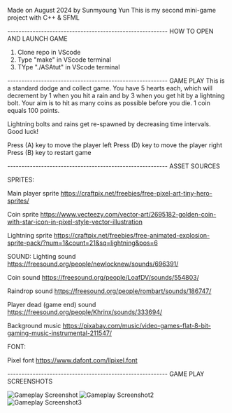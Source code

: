 Made on August 2024 by Sunmyoung Yun
This is my second mini-game project with C++ & SFML

--------------------------------------------------------- HOW TO OPEN AND LAUNCH GAME
1)  Clone repo in VScode
2)  Type "make" in VScode terminal
3)  TYpe "./ASAtut" in VScode terminal

--------------------------------------------------------- GAME PLAY
This is a standard dodge and collect game. You have 5 hearts each, which will decrement by 1 when you hit a rain and by 3 when you get hit by a lightning bolt. 
Your aim is to hit as many coins as possible before you die. 1 coin equals 100 points. 

Lightning bolts and rains get re-spawned by decreasing time intervals. Good luck!

Press (A) key to move the player left
Press (D) key to move the player right
Press (B) key to restart game

--------------------------------------------------------- ASSET SOURCES

SPRITES:

Main player sprite
https://craftpix.net/freebies/free-pixel-art-tiny-hero-sprites/ 

Coin sprite
https://www.vecteezy.com/vector-art/2695182-golden-coin-with-star-icon-in-pixel-style-vector-illustration

Lightning sprite
https://craftpix.net/freebies/free-animated-explosion-sprite-pack/?num=1&count=21&sq=lightning&pos=6

SOUND: 
Lighting sound 
https://freesound.org/people/newlocknew/sounds/696391/

Coin sound
https://freesound.org/people/LoafDV/sounds/554803/

Raindrop sound
https://freesound.org/people/rombart/sounds/186747/

Player dead (game end) sound
https://freesound.org/people/Khrinx/sounds/333694/ 

Background music
https://pixabay.com/music/video-games-flat-8-bit-gaming-music-instrumental-211547/

FONT:

Pixel font
https://www.dafont.com/llpixel.font

--------------------------------------------------------- GAME PLAY SCREENSHOTS

![Gameplay Screenshot](https://github.com/kingkururu/dodge_and_collect_sfml_game/blob/7048d6198fbc1bb4d38b9a0891bf4af93c9bfefd/readmescreenshot/screenshot1.png)
![Gameplay Screenshot2](https://github.com/kingkururu/dodge_and_collect_sfml_game/blob/7048d6198fbc1bb4d38b9a0891bf4af93c9bfefd/readmescreenshot/Screenshot2.png)
![Gameplay Screenshot3](https://github.com/kingkururu/dodge_and_collect_sfml_game/blob/7048d6198fbc1bb4d38b9a0891bf4af93c9bfefd/readmescreenshot/screenshot3.png)

